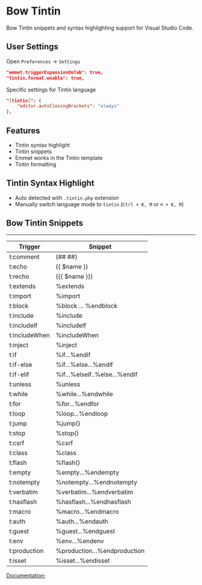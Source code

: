 # Bow Tintin

Bow Tintin snippets and syntax highlighting support for Visual Studio Code.

## User Settings

Open `Preferences` -> `Settings`

```json
"emmet.triggerExpansionOnTab": true,
"tintin.format.enable": true,
```

Specific settings for Tintin language

```json
"[tintin]": {
    "editor.autoClosingBrackets": "always"
},
```

## Features

- Tintin syntax highlight
- Tintin snippets
- Emmet works in the Tintin template
- Tintin formatting

## Tintin Syntax Highlight

- Auto detected with `.tintin.php` extension
- Manually switch language mode to `tintin` (`Ctrl + K, M` or `⌘ + K, M`)

## Bow Tintin Snippets
****
| Trigger             | Snippet                                   |
| ------------------- | ----------------------------------------- |
| t:comment           | {##  ##}                                  |
| t:echo              | {{ $name }}                               |
| t:recho             | {{{ $name }}}                             |
| t:extends           | %extends                                  |
| t:import            | %import                                   |
| t:block             | %block ... %endblock                      |
| t:include           | %include                                  |
| t:includeIf         | %includeIf                                |
| t:includeWhen       | %includeWhen                              |
| t:inject            | %inject                                   |
| t:if                | %if...%endif                              |
| t:if-else           | %if...%else...%endif                      |
| t:if-elif           | %if...%elseif..%else...%endif             |
| t:unless            | %unless                                   |
| t:while             | %while...%endwhile                        |
| t:for               | %for...%endfor                            |
| t:loop              | %loop...%endloop                          |
| t:jump              | %jump()                                   |
| t:stop              | %stop()                                   |
| t:csrf              | %csrf                                     |
| t:class             | %class                                    |
| t:flash             | %flash()                                  |
| t:empty             | %empty...%endempty                        |
| t:notempty          | %notempty...%endnotempty                  |
| t:verbatim          | %verbatim...%endverbatim                  |
| t:hasflash          | %hasflash...%endhasflash                  |
| t:macro             | %macro...%endmacro                        |
| t:auth              | %auth...%endauth                          |
| t:guest             | %guest...%endguest                        |
| t:env               | %env...%endenv                            |
| t:production        | %production...%endproduction              |
| t:isset             | %isset...%endisset                        |

[Documentation](https:/github.com/bowphp/tintin);
